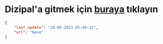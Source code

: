 # Dizipal'a gitmek için [buraya](None) tıklayın
    
```json
{
    "last_update": "28-08-2023 05:40:32",
    "url": "None"
}
```